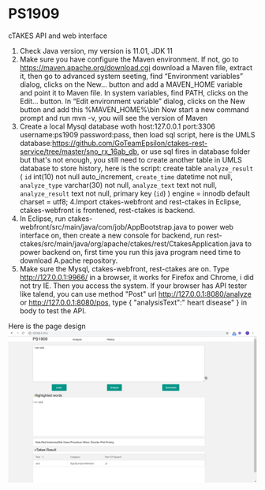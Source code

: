 # PS1909
cTAKES API and web interface
1. Check Java version, my version is 11.01, JDK 11
2. Make sure you have configure the Maven environment. If not, go to https://maven.apache.org/download.cgi
download a Maven file, extract it, then go to advanced system seeting, find “Environment variables” dialog, clicks on the New... button and add a MAVEN_HOME variable and point it to Maven file.
In system variables, find PATH, clicks on the Edit... button. In “Edit environment variable” dialog, clicks on the New button and add this %MAVEN_HOME%\bin
Now start a new command prompt and run mvn -v, you will see the version of Maven
3. Create a local Mysql database woth host:127.0.0.1 port:3306 username:ps1909 password:pass, then load sql script, here is the UMLS database:https://github.com/GoTeamEpsilon/ctakes-rest-service/tree/master/sno_rx_16ab_db, or use sql fires in database folder
but that's not enough, you still need to create another table in UMLS database to store history, here is the script:
create table `analyze_result` (
    `id` int(10) not null auto_increment,
	`create_time` datetime not null,
	`analyze_type` varchar(30) not null,
	`analyze_text` text not null,
	`analyze_result` text not null,
	primary key (`id`)
) engine = innodb default charset = utf8;
4.Import ctakes-webfront and rest-ctakes in Eclipse, ctakes-webfront is frontened, rest-ctakes is backend. 
5. In Eclipse, run ctakes-webfront/src/main/java/com/job/AppBootstrap.java to power web interface on, then create a new console for backend,
run rest-ctakes/src/main/java/org/apache/ctakes/rest/CtakesApplication.java to power backend on, first time you run this java program need time to download A.pache repository.
6. Make sure the Mysql, ctakes-webfront, rest-ctakes are on. Type http://127.0.0.1:9966/ in a browser, it works for Firefox and Chrome, i did not try IE. Then you access the system.
If your browser has API tester like talend, you can use method "Post" url http://127.0.0.1:8080/analyze or http://127.0.0.1:8080/pos,
 type 
{
  "analysisText":" heart disease"
}
in body to test the API.

Here is the page design
![image](http://github.com/panzerk/PS1909/raw/master/20.PNG)
